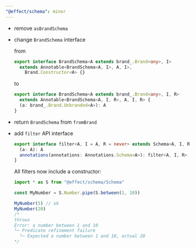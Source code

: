 ```yaml
---
"@effect/schema": minor
---
```


- remove `asBrandSchema`
- change `BrandSchema` interface

  from

  ```ts
  export interface BrandSchema<A extends brand_.Brand<any>, I>
    extends Annotable<BrandSchema<A, I>, A, I>,
      Brand.Constructor<A> {}
  ```

  to

  ```ts
  export interface BrandSchema<A extends brand_.Brand<any>, I, R>
    extends Annotable<BrandSchema<A, I, R>, A, I, R> {
    (a: brand_.Brand.Unbranded<A>): A
  }
  ```

- return `BrandSchema` from `fromBrand`
- add `filter` API interface

  ```ts
  export interface filter<A, I = A, R = never> extends Schema<A, I, R> {
    (a: A): A
    annotations(annotations: Annotations.Schema<A>): filter<A, I, R>
  }
  ```

  All filters now include a constructor:

  ```ts
  import * as S from "@effect/schema/Schema"

  const MyNumber = S.Number.pipe(S.between(1, 10))

  MyNumber(5) // ok
  MyNumber(20)
  /*
  throws
  Error: a number between 1 and 10
  └─ Predicate refinement failure
    └─ Expected a number between 1 and 10, actual 20
  */
  ```
